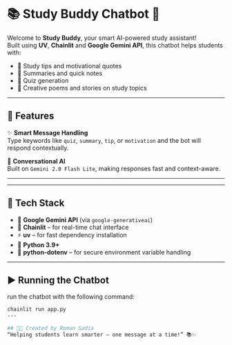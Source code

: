 # 📚 Study Buddy Chatbot 🤖

Welcome to **Study Buddy**, your smart AI-powered study assistant!  
Built using **UV**, **Chainlit** and **Google Gemini API**, this chatbot helps students with:

- 🧠 Study tips and motivational quotes
- 📝 Summaries and quick notes
- 🧪 Quiz generation
- 📖 Creative poems and stories on study topics

---

## 🚀 Features

✨ **Smart Message Handling**  
Type keywords like `quiz`, `summary`, `tip`, or `motivation` and the bot will respond contextually.

💬 **Conversational AI**  
Built on `Gemini 2.0 Flash Lite`, making responses fast and context-aware.

---


---

## 🔧 Tech Stack

- 🧠 **Google Gemini API** (via `google-generativeai`)
- 💬 **Chainlit** – for real-time chat interface
- ⚡ **uv** – for fast dependency installation 
- 🐍 **Python 3.9+**
- 🔐 **python-dotenv** – for secure environment variable handling

---


## ▶️ Running the Chatbot
run the chatbot with the following command:

```bash
chainlit run app.py
---

## 👩‍💻 Created by Roman Sadia
“Helping students learn smarter — one message at a time!” 📚✨



